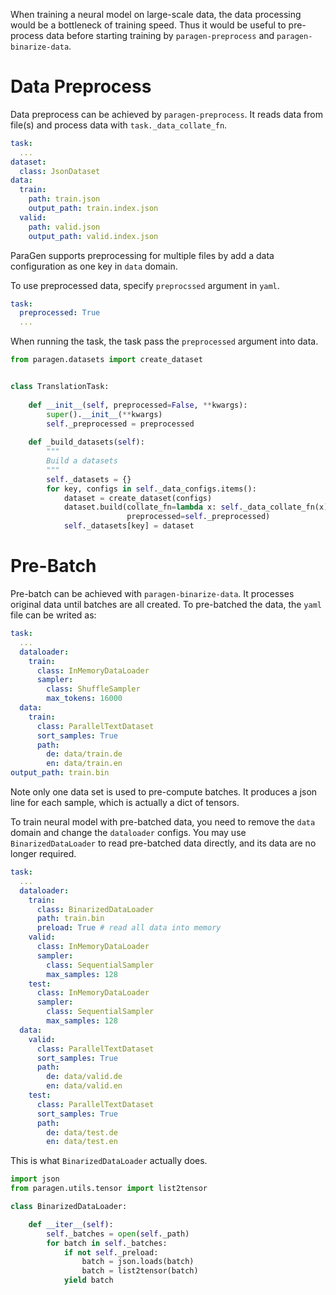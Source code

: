 When training a neural model on large-scale data, the data processing would be a bottleneck of training speed.
Thus it would be useful to pre-process data before starting training by `paragen-preprocess` and `paragen-binarize-data`.

# Data Preprocess

Data preprocess can be achieved by `paragen-preprocess`.
It reads data from file(s) and process data with `task._data_collate_fn`.
```yaml
task:
  ...
dataset:
  class: JsonDataset
data:
  train:
    path: train.json
    output_path: train.index.json
  valid:
    path: valid.json
    output_path: valid.index.json
```
ParaGen supports preprocessing for multiple files by add a data configuration as one key in `data` domain.

To use preprocessed data, specify `preprocssed` argument in `yaml`.
```yaml
task:
  preprocessed: True
  ...
```

When running the task, the task pass the `preprocessed` argument into data.
```python
from paragen.datasets import create_dataset


class TranslationTask:  
    
    def __init__(self, preprocessed=False, **kwargs):
        super().__init__(**kwargs)
        self._preprocessed = preprocessed  
    
    def _build_datasets(self):
        """
        Build a datasets
        """
        self._datasets = {}
        for key, configs in self._data_configs.items():
            dataset = create_dataset(configs)
            dataset.build(collate_fn=lambda x: self._data_collate_fn(x),
                          preprocessed=self._preprocessed)
            self._datasets[key] = dataset
```

# Pre-Batch

Pre-batch can be achieved with `paragen-binarize-data`.
It processes original data until batches are all created.
To pre-batched the data, the `yaml` file can be writed as:
```yaml
task:
  ...
  dataloader:
    train:
      class: InMemoryDataLoader
      sampler:
        class: ShuffleSampler
        max_tokens: 16000
  data:
    train:
      class: ParallelTextDataset
      sort_samples: True
      path:
        de: data/train.de
        en: data/train.en
output_path: train.bin
```
Note only one data set is used to pre-compute batches.
It produces a json line for each sample, which is actually a dict of tensors.

To train neural model with pre-batched data, you need to remove the `data` domain and change the `dataloader` configs.
You may use `BinarizedDataLoader` to read pre-batched data directly, and its data are no longer required.
```yaml
task:
  ...
  dataloader:
    train:
      class: BinarizedDataLoader
      path: train.bin
      preload: True # read all data into memory
    valid:
      class: InMemoryDataLoader
      sampler:
        class: SequentialSampler
        max_samples: 128
    test:
      class: InMemoryDataLoader
      sampler:
        class: SequentialSampler
        max_samples: 128
  data:
    valid:
      class: ParallelTextDataset
      sort_samples: True
      path:
        de: data/valid.de
        en: data/valid.en
    test:
      class: ParallelTextDataset
      sort_samples: True
      path:
        de: data/test.de
        en: data/test.en
```

This is what `BinarizedDataLoader` actually does.
```python
import json
from paragen.utils.tensor import list2tensor

class BinarizedDataLoader:

    def __iter__(self):
        self._batches = open(self._path)
        for batch in self._batches:
            if not self._preload:
                batch = json.loads(batch)
                batch = list2tensor(batch)
            yield batch
```
